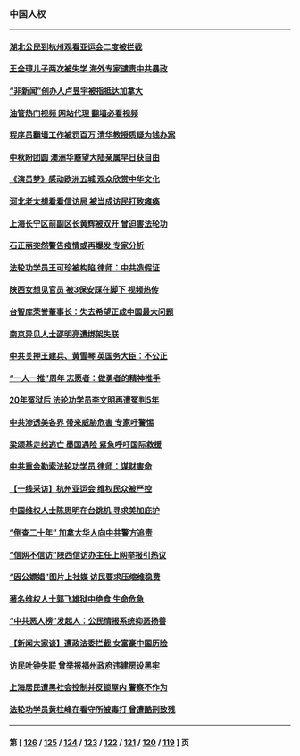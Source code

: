 ### 中国人权
---
#### [湖北公民到杭州观看亚运会二度被拦截](../../pages/ncid278/n14083316.md?09291645) 
#### [王全璋儿子两次被失学 海外专家谴责中共暴政](../../pages/ncid278/n14083173.md?09291645) 
#### [“非新闻”创办人卢昱宇被指抵达加拿大](../../pages/ncid278/n14082774.md?09291645) 
#### [油管热门视频 网站代理 翻墙必看视频](http://138.2.39.72:81/youtube.html?epic-marker?09291645)
#### [程序员翻墙工作被罚百万 清华教授质疑为钱办案](../../pages/ncid278/n14082545.md?09291645) 
#### [中秋盼团圆 澳洲华裔望大陆亲属早日获自由](../../pages/ncid278/n14082087.md?09291645) 
#### [《演员梦》感动欧洲五城 观众欣赏中华文化](../../pages/ncid278/n14082071.md?09291645) 
#### [河北老太想看看信访局 被当成访民打致瘫痪](../../pages/ncid278/n14082382.md?09291645) 
#### [上海长宁区前副区长黄辉被双开 曾迫害法轮功](../../pages/ncid278/n14082455.md?09291645) 
#### [石正丽突然警告疫情或再爆发 专家分析](../../pages/ncid278/n14082204.md?09291645) 
#### [法轮功学员王可珍被构陷 律师：中共造假证](../../pages/ncid278/n14079888.md?09291645) 
#### [陕西女想见官员 被3保安踩在脚下 视频热传](../../pages/ncid278/n14081530.md?09291645) 
#### [台智库荣誉董事长：失去希望正成中国最大问题](../../pages/ncid278/n14081538.md?09291645) 
#### [南京异见人士邵明亮遭绑架失联](../../pages/ncid278/n14081004.md?09291645) 
#### [中共关押王建兵、黄雪琴 英国务大臣：不公正](../../pages/ncid278/n14080902.md?09291645) 
#### [“一人一推”周年 志愿者：做勇者的精神推手](../../pages/ncid278/n14080662.md?09291645) 
#### [20年冤狱后 法轮功学员李文明再遭冤判5年](../../pages/ncid278/n14079447.md?09291645) 
#### [中共渗透美各界 带来威胁危害 专家吁警惕](../../pages/ncid278/n14080040.md?09291645) 
#### [梁颂基走线逃亡 墨国遇险 紧急呼吁国际救援](../../pages/ncid278/n14079991.md?09291645) 
#### [中共重金勒索法轮功学员 律师：谋财害命](../../pages/ncid278/n14079477.md?09291645) 
#### [【一线采访】杭州亚运会 维权民众被严控](../../pages/ncid278/n14079593.md?09291645) 
#### [中国维权人士陈思明在台跳机 寻求美加庇护](../../pages/ncid278/n14078976.md?09291645) 
#### [“倒查二十年” 加拿大华人向中共警方追责](../../pages/ncid278/n14075217.md?09291645) 
#### [“信网不信访”陕西信访办主任上网举报引热议](../../pages/ncid278/n14078753.md?09291645) 
#### [“因公嫖娼”图片上社媒 访民要求压缩维稳费](../../pages/ncid278/n14078677.md?09291645) 
#### [著名维权人士郭飞雄狱中绝食 生命危急](../../pages/ncid278/n14078362.md?09291645) 
#### [“中共恶人榜”发起人：公民情报系统抑恶扬善](../../pages/ncid278/n14078029.md?09291645) 
#### [【新闻大家谈】遭政法委拦截 女富豪中国历险](../../pages/ncid278/n14077770.md?09291645) 
#### [访民叶钟失联 曾举报福州政府违建房设黑牢](../../pages/ncid278/n14077800.md?09291645) 
#### [上海居民遭黑社会控制并反锁屋内 警察不作为](../../pages/ncid278/n14077716.md?09291645) 
#### [法轮功学员黄柱峰在看守所被毒打 曾遭酷刑致残](../../pages/ncid278/n14077119.md?09291645) 

---
#### 第 [ [126](./126.md?09291645) / [125](./125.md?09291645) / [124](./124.md?09291645) / [123](./123.md?09291645) / [122](./122.md?09291645) / [121](./121.md?09291645) / [120](./120.md?09291645) / [119](./119.md?09291645) ] 页
